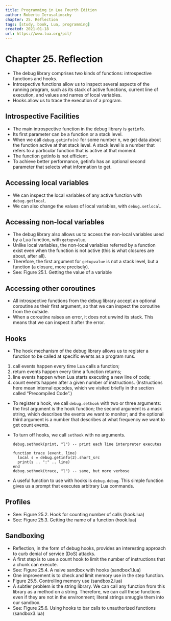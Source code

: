 ```yaml
---
title: Programming in Lua Fourth Edition
author: Roberto Ierusalimschy
chapter: 25. Reflection
tags: [study, book, Lua, programming]
created: 2021-01-18
url: https://www.lua.org/pil/
---
```

# Chapter 25. Reflection

* The debug library comprises two kinds of functions: introspective functions and hooks.
* Introspective functions allow us to inspect several aspects of the running program, such as its stack of active functions, current line of execution, and values and names of local variables.
* Hooks allow us to trace the execution of a program.

## Introspective Facilities

* The main introspective function in the debug library is `getinfo`.
* Its first parameter can be a function or a stack level.
* When we call `debug.getinfo(n)` for some number n, we get data about the function active at that stack level. A stack level is a number that refers to a particular function that is active at that moment.
* The function getinfo is not efficient.
* To achieve better performance, getinfo has an optional second parameter that selects what information to get.

## Accessing local variables

* We can inspect the local variables of any active function with `debug.getlocal`.
* We can also change the values of local variables, with `debug.setlocal`.

## Accessing non-local variables

* The debug library also allows us to access the non-local variables used by a Lua function, with `getupvalue`.
* Unlike local variables, the non-local variables referred by a function exist even when the function is not active (this is what closures are about, after all).
* Therefore, the first argument for `getupvalue` is not a stack level, but a function (a closure, more precisely).
* See: Figure 25.1. Getting the value of a variable

## Accessing other coroutines

* All introspective functions from the debug library accept an optional coroutine as their first argument, so that we can inspect the coroutine from the outside.
* When a coroutine raises an error, it does not unwind its stack. This means that we can inspect it after the error.

## Hooks

* The hook mechanism of the debug library allows us to register a function to be called at specific events as a program runs.

1. call events happen every time Lua calls a function;
2. return events happen every time a function returns;
3. line events happen when Lua starts executing a new line of code;
4. count events happen after a given number of instructions. (Instructions here mean internal opcodes, which we visited briefly in the section called “Precompiled Code”.)

* To register a hook, we call `debug.sethook` with two or three arguments: the first argument is the hook function; the second argument is a mask string, which describes the events we want to monitor; and the optional third argument is a number that describes at what frequency we want to get count events.
* To turn off hooks, we call `sethook` with no arguments.

    ```
    debug.sethook(print, "l") -- print each line interpreter executes

    function trace (event, line)
      local s = debug.getinfo(2).short_src
      print(s .. ":" .. line)
    end
    debug.sethook(trace, "l") -- same, but more verbose
    ```

* A useful function to use with hooks is `debug.debug`. This simple function gives us a prompt that executes arbitrary Lua commands.

## Profiles

* See: Figure 25.2. Hook for counting number of calls (hook.lua)
* See: Figure 25.3. Getting the name of a function (hook.lua)

## Sandboxing

* Reflection, in the form of debug hooks, provides an interesting approach to curb denial of service (DoS) attacks.
* A first step is to use a count hook to limit the number of instructions that a chunk can execute.
* See: Figure 25.4. A naive sandbox with hooks (sandbox1.lua)
* One improvement is to check and limit memory use in the step function.
* Figure 25.5. Controlling memory use (sandbox2.lua)
* A subtler problem is the string library. We can call any function from this library as a method on a string. Therefore, we can call these functions even if they are not in the environment; literal strings smuggle them into our sandbox.
* See: Figure 25.6. Using hooks to bar calls to unauthorized functions (sandbox3.lua)
